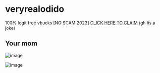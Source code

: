 # veryrealodido
100% legit free vbucks [NO SCAM 2023] [CLICK HERE TO CLAIM](https://www.youtube.com/watch?v=mx86-rTclzA)   (gh its a joke)


## Your mom
![image](https://github.com/HitByaThunder/veryrealodido/assets/145971691/748e68e0-ef91-49f5-b1e0-d6dbad080733)

![image](https://github.com/HitByaThunder/veryrealodido/assets/145971691/e61c72e6-387b-4bd8-871c-a102afd688b5)
